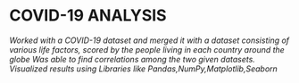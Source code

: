 # **COVID-19 ANALYSIS**


*Worked with a COVID-19 dataset and merged it with a dataset consisting of various life factors, scored by the people living in each country
around the globe
Was able to find correlations among the two given datasets.
Visualized results using Libraries like Pandas,NumPy,Matplotlib,Seaborn*
